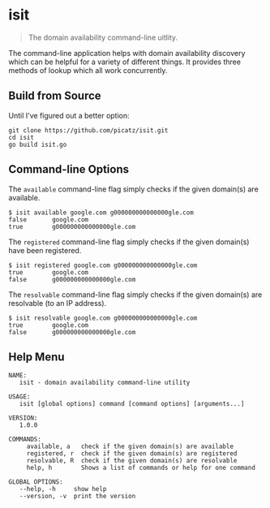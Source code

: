 # isit
> The domain availability command-line uitlity.

The command-line application helps with domain availability discovery which can be helpful for a variety of different things. It provides three methods of lookup which all work concurrently.

## Build from Source

Until I've figured out a better option:

```shell
git clone https://github.com/picatz/isit.git
cd isit
go build isit.go
```

## Command-line Options

The `available` command-line flag simply checks if the given domain(s) are available.

```shell
$ isit available google.com g000000000000000gle.com
false		google.com
true		g000000000000000gle.com
```

The `registered` command-line flag simply checks if the given domain(s) have been registered.

```shell
$ isit registered google.com g000000000000000gle.com
true		google.com
false		g000000000000000gle.com
```

The `resolvable` command-line flag simply checks if the given domain(s) are resolvable (to an IP address).

```shell
$ isit resolvable google.com g000000000000000gle.com
true		google.com
false		g000000000000000gle.com
```

## Help Menu

```
NAME:
   isit - domain availability command-line utility

USAGE:
   isit [global options] command [command options] [arguments...]

VERSION:
   1.0.0

COMMANDS:
     available, a   check if the given domain(s) are available
     registered, r  check if the given domain(s) are registered
     resolvable, R  check if the given domain(s) are resolvable
     help, h        Shows a list of commands or help for one command

GLOBAL OPTIONS:
   --help, -h     show help
   --version, -v  print the version
```
